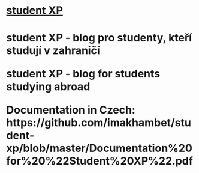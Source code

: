 <h1><a href="http://wa.toad.cz/~ismukmak/ZWA/">student XP</a><h1>

<p>student XP - blog pro studenty, kteří studují v zahraničí</p>
<p>student XP - blog for students studying abroad</p>


<p>Documentation in Сzech: https://github.com/imakhambet/student-xp/blob/master/Documentation%20for%20%22Student%20XP%22.pdf</p>
